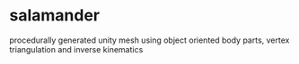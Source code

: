 # salamander
procedurally generated unity mesh using object oriented body parts, vertex triangulation and inverse kinematics
